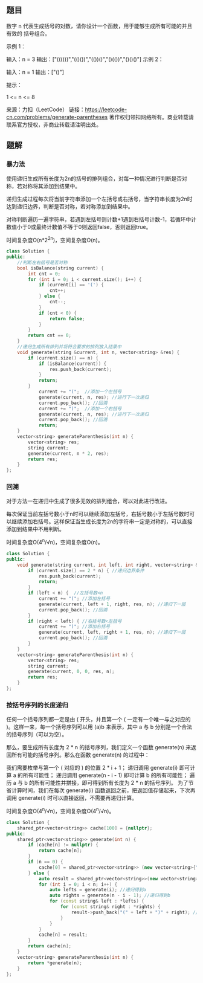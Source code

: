 ## 题目

数字 n 代表生成括号的对数，请你设计一个函数，用于能够生成所有可能的并且 有效的 括号组合。

 

示例 1：

输入：n = 3
输出：["((()))","(()())","(())()","()(())","()()()"]
示例 2：

输入：n = 1
输出：["()"]


提示：

1 <= n <= 8

来源：力扣（LeetCode）
链接：https://leetcode-cn.com/problems/generate-parentheses
著作权归领扣网络所有。商业转载请联系官方授权，非商业转载请注明出处。

## 题解

### 暴力法

使用递归生成所有长度为2n的括号的排列组合，对每一种情况进行判断是否对称，若对称将其添加到结果中。

递归生成过程每次将当前字符串添加一个左括号或右括号，当字符串长度为2n时达到递归边界，判断是否对称，若对称添加到结果中。

对称判断遍历一遍字符串，若遇到左括号则计数+1遇到右括号计数-1，若循环中计数值小于0或最终计数值不等于0则返回false，否则返回true。

时间复杂度O(n*2<sup>2n</sup>)，空间复杂度O(n)。

```c++
class Solution {
public:
    //判断左右括号是否对称
    bool isBalance(string current) {
        int cnt = 0;
        for (int i = 0; i < current.size(); i++) {
            if (current[i] == '(') {
                cnt++;
            } else {
                cnt--;
            }
            if (cnt < 0) {
                return false;
            }
        }
        return cnt == 0;
    }
    //递归生成所有排列并将符合要求的排列放入结果中
    void generate(string &current, int n, vector<string> &res) {
        if (current.size() == n) {
            if (isBalance(current)) {
                res.push_back(current);
            }
            return;
        }
            current += "(";  //添加一个左括号
            generate(current, n, res); //进行下一次递归
            current.pop_back(); //回溯
            current += ")";  //添加一个右括号
            generate(current, n, res); //进行下一次递归
            current.pop_back(); //回溯
            return;
    }
    vector<string> generateParenthesis(int n) {
        vector<string> res;
        string current;
        generate(current, n * 2, res);
        return res;
    }
};
```

### 回溯

对于方法一在递归中生成了很多无效的排列组合，可以对此进行改进。

每次保证当前左括号数小于n时可以继续添加左括号，右括号数小于左括号数时可以继续添加右括号。这样保证当生成长度为2n的字符串一定是对称的，可以直接添加到结果中不用判断。

时间复杂度O(4<sup>n</sup>/√n)，空间复杂度O(n)。

```c++
class Solution {
public:
    void generate(string current, int left, int right, vector<string> &res, int n) {
        if (current.size() == 2 * n) { //递归边界条件
            res.push_back(current);
            return;
        }
        if (left < n) {  //左括号数<n
            current += "("; //添加左括号
            generate(current, left + 1, right, res, n); //递归下一层
            current.pop_back(); //回溯
        }
        if (right < left) { //右括号数<左括号
            current += ")"; //添加右括号
            generate(current, left, right + 1, res, n); //递归下一层
            current.pop_back(); //回溯
        }
    }
    vector<string> generateParenthesis(int n) {
        vector<string> res;
        string current;
        generate(current, 0, 0, res, n);
        return res;
    }
};
```

### 按括号序列的长度递归

任何一个括号序列都一定是由 ( 开头，并且第一个 ( 一定有一个唯一与之对应的 )。这样一来，每一个括号序列可以用 (a)b 来表示，其中 a 与 b 分别是一个合法的括号序列（可以为空）。

那么，要生成所有长度为 2 * n 的括号序列，我们定义一个函数 generate(n) 来返回所有可能的括号序列。那么在函数 generate(n) 的过程中：

我们需要枚举与第一个 ( 对应的 ) 的位置 2 * i + 1；
递归调用 generate(i) 即可计算 a 的所有可能性；
递归调用 generate(n - i - 1) 即可计算 b 的所有可能性；
遍历 a 与 b 的所有可能性并拼接，即可得到所有长度为 2 * n 的括号序列。
为了节省计算时间，我们在每次 generate(i) 函数返回之前，把返回值存储起来，下次再调用 generate(i) 时可以直接返回，不需要再递归计算。

时间复杂度O(4<sup>n</sup>/√n)，空间复杂度O(4<sup>n</sup>/√n)。

```c++
class Solution {
    shared_ptr<vector<string>> cache[100] = {nullptr};
public:
    shared_ptr<vector<string>> generate(int n) {
        if (cache[n] != nullptr) {
            return cache[n];
        }
        if (n == 0) {
            cache[0] = shared_ptr<vector<string>> (new vector<string>{""});
        } else {
            auto result = shared_ptr<vector<string>>(new vector<string>);
            for (int i = 0; i < n; i++) {
                auto lefts = generate(i); //递归得到a
                auto rights = generate(n - i - 1); //递归得到b
                for (const string& left : *lefts) {
                    for (const string& right : *rights) {
                        result->push_back("(" + left + ")" + right); //得到当前结果
                    }
                }
            }
            cache[n] = result;
        }
        return cache[n];
    }
    vector<string> generateParenthesis(int n) {
        return *generate(n);
    }
};
```

